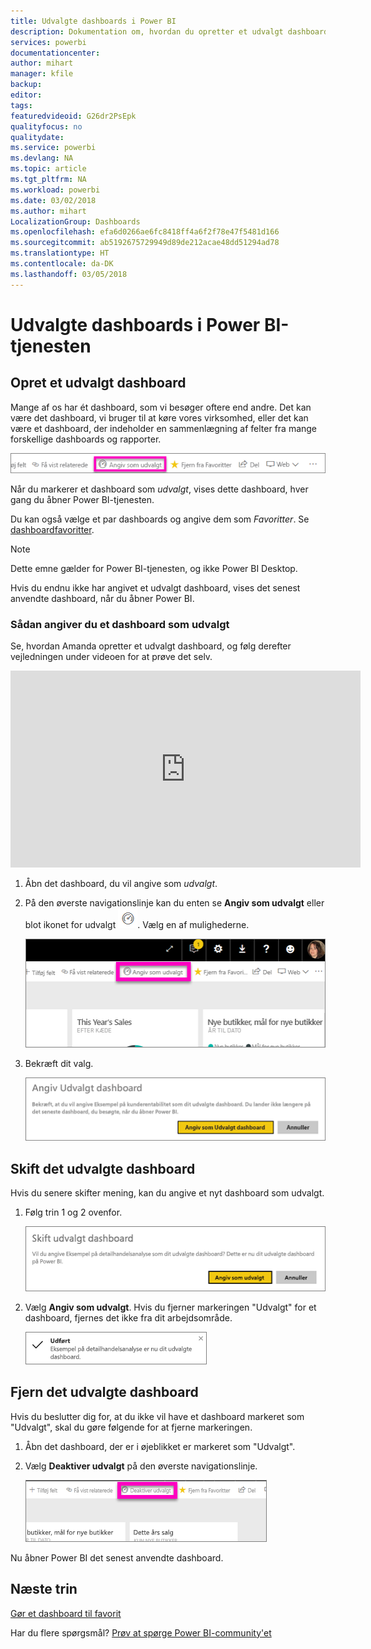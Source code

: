 ```yaml
---
title: Udvalgte dashboards i Power BI
description: Dokumentation om, hvordan du opretter et udvalgt dashboard i Power BI-tjenesten
services: powerbi
documentationcenter: 
author: mihart
manager: kfile
backup: 
editor: 
tags: 
featuredvideoid: G26dr2PsEpk
qualityfocus: no
qualitydate: 
ms.service: powerbi
ms.devlang: NA
ms.topic: article
ms.tgt_pltfrm: NA
ms.workload: powerbi
ms.date: 03/02/2018
ms.author: mihart
LocalizationGroup: Dashboards
ms.openlocfilehash: efa6d0266ae6fc8418ff4a6f2f78e47f5481d166
ms.sourcegitcommit: ab5192675729949d89de212acae48dd51294ad78
ms.translationtype: HT
ms.contentlocale: da-DK
ms.lasthandoff: 03/05/2018
---
```

# <a name="featured-dashboards-in-power-bi-service"></a>Udvalgte dashboards i Power BI-tjenesten
## <a name="create-a-featured-dashboard"></a>Opret et udvalgt dashboard
Mange af os har ét dashboard, som vi besøger oftere end andre.  Det kan være det dashboard, vi bruger til at køre vores virksomhed, eller det kan være et dashboard, der indeholder en sammenlægning af felter fra mange forskellige dashboards og rapporter.

![angiv som udvalgt ikon](media/service-dashboard-featured/power-bi-feature-nav.png)

Når du markerer et dashboard som *udvalgt*, vises dette dashboard, hver gang du åbner Power BI-tjenesten.  

Du kan også vælge et par dashboards og angive dem som *Favoritter*. Se [dashboardfavoritter](service-dashboard-favorite.md).

> [!NOTE] 
>Dette emne gælder for Power BI-tjenesten, og ikke Power BI Desktop.

Hvis du endnu ikke har angivet et udvalgt dashboard, vises det senest anvendte dashboard, når du åbner Power BI.  

### <a name="to-set-a-dashboard-as-featured"></a>Sådan angiver du et dashboard som **udvalgt**
Se, hvordan Amanda opretter et udvalgt dashboard, og følg derefter vejledningen under videoen for at prøve det selv.

<iframe width="560" height="315" src="https://www.youtube.com/embed/G26dr2PsEpk" frameborder="0" allowfullscreen></iframe>



1. Åbn det dashboard, du vil angive som *udvalgt*. 
2. På den øverste navigationslinje kan du enten se **Angiv som udvalgt** eller blot ikonet for udvalgt ![udvalgt-ikon](media/service-dashboard-featured/power-bi-featured-icon.png). Vælg en af mulighederne.
   
    ![Angiv som udvalgt ikon](media/service-dashboard-featured/power-bi-set-as-featured.png)
3. Bekræft dit valg.
   
    ![angiv udvalgt dashboard](media/service-dashboard-featured/power-bi-create-featured.png)

## <a name="change-the-featured-dashboard"></a>Skift det udvalgte dashboard
Hvis du senere skifter mening, kan du angive et nyt dashboard som udvalgt.

1. Følg trin 1 og 2 ovenfor.
   
    ![Vinduet Skift udvalgt dashboard](media/service-dashboard-featured/power-bi-change-feature.png)
2. Vælg **Angiv som udvalgt**. Hvis du fjerner markeringen "Udvalgt" for et dashboard, fjernes det ikke fra dit arbejdsområde.  
   
    ![meddelelse om fuldførelse](media/service-dashboard-featured/power-bi-success.png)

## <a name="remove-the-featured-dashboard"></a>Fjern det udvalgte dashboard
Hvis du beslutter dig for, at du ikke vil have et dashboard markeret som "Udvalgt", skal du gøre følgende for at fjerne markeringen.

1. Åbn det dashboard, der er i øjeblikket er markeret som "Udvalgt".
2. Vælg **Deaktiver udvalgt** på den øverste navigationslinje.
   
    ![slet udvalgt](media/service-dashboard-featured/power-bi-unfeature.png)

Nu åbner Power BI det senest anvendte dashboard.  

## <a name="next-steps"></a>Næste trin
[Gør et dashboard til favorit](service-dashboard-favorite.md)

Har du flere spørgsmål? [Prøv at spørge Power BI-community'et](http://community.powerbi.com/)

